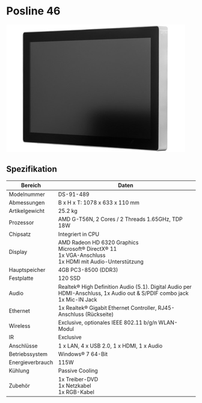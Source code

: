 # Posline 46

![](../../images/Posline46-DS-91-489.jpg "Posline 46")

## Spezifikation

Bereich               | Daten
--------------------- | -----
Modelnummer           | DS-91-489
Abmessungen           | B x H x T: 1078 x 633 x 110 mm
Artikelgewicht        | 25.2 kg
Prozessor             | AMD G-T56N, 2 Cores / 2 Threads 1.65GHz, TDP 18W
Chipsatz              | Integriert in CPU
Display               | AMD Radeon HD 6320 Graphics<br>Microsoft® DirectX® 11<br>1x VGA-Anschluss<br>1x HDMI mit Audio-Unterstützung 
Hauptspeicher         | 4GB PC3-8500 (DDR3)
Festplatte            | 120 SSD
Audio                 | Realtek® High Definition Audio (5.1). Digital Audio per HDMI-Anschluss, 1x Audio out & S/PDIF combo jack 1x Mic-IN Jack
Ethernet              | 1x Realtek® Gigabit Ethernet Controller, RJ45-Anschluss (Rückseite)
Wireless              | Exclusive, optionales IEEE 802.11 b/g/n WLAN-Modul
IR                    | Exclusive
Anschlüsse            | 1 x LAN, 4 x USB 2.0, 1 x HDMI, 1 x Audio
Betriebssystem        | Windows® 7 64-Bit
Energieverbrauch      | 115W
Kühlung               | Passive Cooling
Zubehör               | 1x Treiber-DVD<br>1x Netzkabel<br>1x RGB-Kabel

